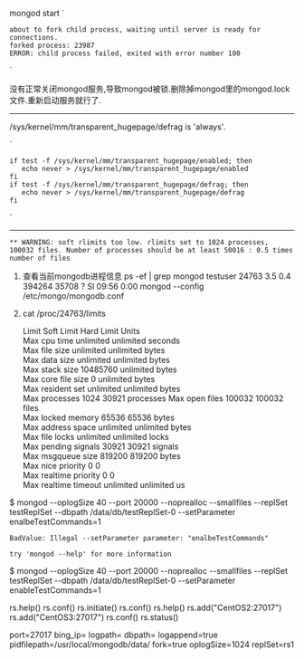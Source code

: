 mongod start
`

    about to fork child process, waiting until server is ready for connections.
    forked process: 23987
    ERROR: child process failed, exited with error number 100
`

没有正常关闭mongod服务,导致mongod被锁.删除掉mongod里的mongod.lock 文件.重新启动服务就行了.

---
/sys/kernel/mm/transparent_hugepage/defrag is 'always'.

`

    if test -f /sys/kernel/mm/transparent_hugepage/enabled; then  
       echo never > /sys/kernel/mm/transparent_hugepage/enabled  
    fi  
    if test -f /sys/kernel/mm/transparent_hugepage/defrag; then  
       echo never > /sys/kernel/mm/transparent_hugepage/defrag  
    fi  
`

---
`** WARNING: soft rlimits too low. rlimits set to 1024 processes, 100032 files. Number of processes should be at least 50016 : 0.5 times number of files`

1.  查看当前mongodb进程信息
    ps -ef | grep mongod
    testuser 24763  3.5  0.4 394264 35708 ?        Sl   09:56   0:00 mongod --config /etc/mongo/mongodb.conf

2.  cat /proc/24763/limits 
    
    Limit                     Soft Limit           Hard Limit           Units     
    Max cpu time              unlimited            unlimited            seconds   
    Max file size             unlimited            unlimited            bytes     
    Max data size             unlimited            unlimited            bytes     
    Max stack size            10485760             unlimited            bytes     
    Max core file size        0                    unlimited            bytes     
    Max resident set          unlimited            unlimited            bytes     
    Max processes             1024                 30921                processes 
    Max open files            100032               100032               files     
    Max locked memory         65536                65536                bytes     
    Max address space         unlimited            unlimited            bytes     
    Max file locks            unlimited            unlimited            locks     
    Max pending signals       30921                30921                signals   
    Max msgqueue size         819200               819200               bytes     
    Max nice priority         0                    0                    
    Max realtime priority     0                    0                    
    Max realtime timeout      unlimited            unlimited            us        



 $ mongod --oplogSize 40 --port 20000 --noprealloc --smallfiles --replSet testReplSet --dbpath /data/db/testReplSet-0 --setParameter enalbeTestCommands=1

    BadValue: Illegal --setParameter parameter: "enalbeTestCommands"
 
    try 'mongod --help' for more information

$ mongod --oplogSize 40 --port 20000 --noprealloc --smallfiles --replSet testReplSet --dbpath /data/db/testReplSet-0 --setParameter enableTestCommands=1

rs.help()
 rs.conf()
 rs.initiate()
rs.conf()
rs.help()
rs.add("CentOS2:27017")
rs.add("CentOS3:27017")
rs.conf()
rs.status()


port=27017
bing_ip=
logpath=
dbpath=
logappend=true
pidfilepath=/usr/local/mongodb/data/
fork=true
oplogSize=1024
replSet=rs1
